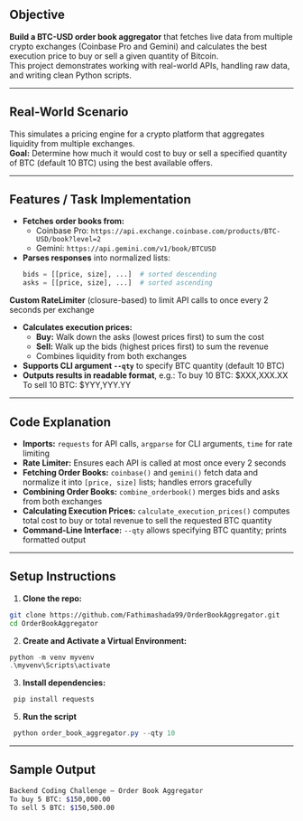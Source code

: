 ## Objective
**Build a BTC-USD order book aggregator** that fetches live data from multiple crypto exchanges (Coinbase Pro and Gemini) and calculates the best execution price to buy or sell a given quantity of Bitcoin.  
This project demonstrates working with real-world APIs, handling raw data, and writing clean Python scripts.

---

## Real-World Scenario
This simulates a pricing engine for a crypto platform that aggregates liquidity from multiple exchanges.  
**Goal:** Determine how much it would cost to buy or sell a specified quantity of BTC (default 10 BTC) using the best available offers.

---

## Features / Task Implementation
- **Fetches order books from:**
  - Coinbase Pro: `https://api.exchange.coinbase.com/products/BTC-USD/book?level=2`
  - Gemini: `https://api.gemini.com/v1/book/BTCUSD`
- **Parses responses** into normalized lists:
  ```python
  bids = [[price, size], ...]  # sorted descending
  asks = [[price, size], ...]  # sorted ascending
**Custom RateLimiter** (closure-based) to limit API calls to once every 2 seconds per exchange
- **Calculates execution prices:**
  - **Buy:** Walk down the asks (lowest prices first) to sum the cost
  - **Sell:** Walk up the bids (highest prices first) to sum the revenue
  - Combines liquidity from both exchanges
- **Supports CLI argument `--qty`** to specify BTC quantity (default 10 BTC)
- **Outputs results in readable format**, e.g.:
To buy 10 BTC: $XXX,XXX.XX
To sell 10 BTC: $YYY,YYY.YY
---

## Code Explanation

- **Imports:** `requests` for API calls, `argparse` for CLI arguments, `time` for rate limiting
- **Rate Limiter:** Ensures each API is called at most once every 2 seconds
- **Fetching Order Books:** `coinbase()` and `gemini()` fetch data and normalize it into `[price, size]` lists; handles errors gracefully
- **Combining Order Books:** `combine_orderbook()` merges bids and asks from both exchanges
- **Calculating Execution Prices:** `calculate_execution_prices()` computes total cost to buy or total revenue to sell the requested BTC quantity
- **Command-Line Interface:** `--qty` allows specifying BTC quantity; prints formatted output

---

## **Setup Instructions**

1. **Clone the repo:**
 ```bash
 git clone https://github.com/Fathimashada99/OrderBookAggregator.git
 cd OrderBookAggregator
```
2. **Create and Activate a Virtual Environment:**
```powershell
python -m venv myvenv
.\myvenv\Scripts\activate
```
3. **Install dependencies:**
```powershell
 pip install requests
```
5. **Run the script**
```powershell
 python order_book_aggregator.py --qty 10
```

---

## **Sample Output**
```bash
Backend Coding Challenge – Order Book Aggregator
To buy 5 BTC: $150,000.00
To sell 5 BTC: $150,500.00
```
